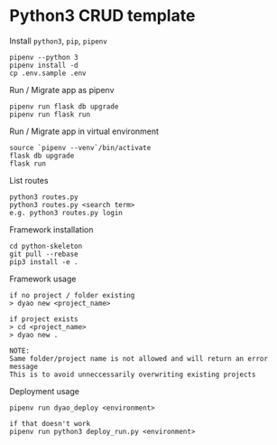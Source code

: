 Python3 CRUD template
===============================

 Install `python3`, `pip`, `pipenv`
```
pipenv --python 3
pipenv install -d
cp .env.sample .env
```

Run / Migrate app as pipenv
```
pipenv run flask db upgrade
pipenv run flask run
```

Run / Migrate app in virtual environment
```
source `pipenv --venv`/bin/activate
flask db upgrade
flask run
```

List routes
```
python3 routes.py
python3 routes.py <search term>
e.g. python3 routes.py login
```

Framework installation
```
cd python-skeleton
git pull --rebase
pip3 install -e .
```

Framework usage
```
if no project / folder existing
> dyao new <project_name>

if project exists
> cd <project_name>
> dyao new .

NOTE:
Same folder/project name is not allowed and will return an error message
This is to avoid unneccessarily overwriting existing projects
```

Deployment usage
```
pipenv run dyao_deploy <environment>

if that doesn't work
pipenv run python3 deploy_run.py <environment>
```

